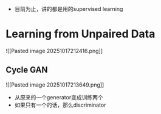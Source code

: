 
- 目前为止，讲的都是用的supervised learning

# Learning from Unpaired Data

![[Pasted image 20251017212416.png]]

## Cycle GAN

![[Pasted image 20251017213649.png]]
- 从原来的一个generator变成训练两个
- 如果只有一个的话，那么discriminator